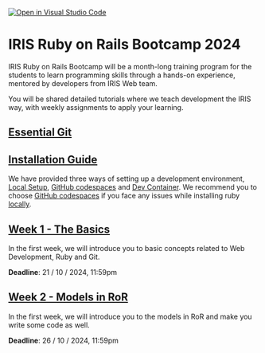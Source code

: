 [![Open in Visual Studio Code](https://classroom.github.com/assets/open-in-vscode-2e0aaae1b6195c2367325f4f02e2d04e9abb55f0b24a779b69b11b9e10269abc.svg)](https://classroom.github.com/online_ide?assignment_repo_id=16653131&assignment_repo_type=AssignmentRepo)
# IRIS Ruby on Rails Bootcamp 2024
IRIS Ruby on Rails Bootcamp will be a month-long training program for the students to learn programming skills through a hands-on experience, mentored by developers from IRIS Web team.

You will be shared detailed tutorials where we teach development the IRIS way, with weekly assignments to apply your learning.

## [Essential Git](/essential_git.md)

## [Installation Guide](/setup)
We have provided three ways of setting up a development environment,
[Local Setup](/setup/local_setup.md), [GitHub codespaces](/setup/github_codespaces.md)
and [Dev Container](/setup/dev_container.md). We recommend you to choose [GitHub codespaces](/setup/github_codespaces.md)
if you face any issues while installing ruby [locally](/setup/local_setup.md).

## [Week 1 - The Basics](/week_1)
In the first week, we will introduce you to basic concepts related to Web Development, Ruby and Git.

**Deadline**: 21 / 10 / 2024, 11:59pm

## [Week 2 - Models in RoR](/week_2)
In the first week, we will introduce you to the models in RoR and make you write some code as well.

**Deadline**: 26 / 10 / 2024, 11:59pm
